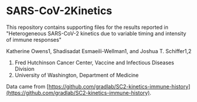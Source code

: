 # SARS-CoV-2Kinetics
This repository contains supporting files for the results reported in "Heterogeneous SARS-CoV-2 kinetics due to variable timing and intensity of immune responses"


Katherine Owens1, Shadisadat Esmaeili-Wellman1, and Joshua T. Schiffer1,2


1.	Fred Hutchinson Cancer Center, Vaccine and Infectious Diseases Division
2.	University of Washington, Department of Medicine

Data came from [https://github.com/gradlab/SC2-kinetics-immune-history](https://github.com/gradlab/SC2-kinetics-immune-history).
